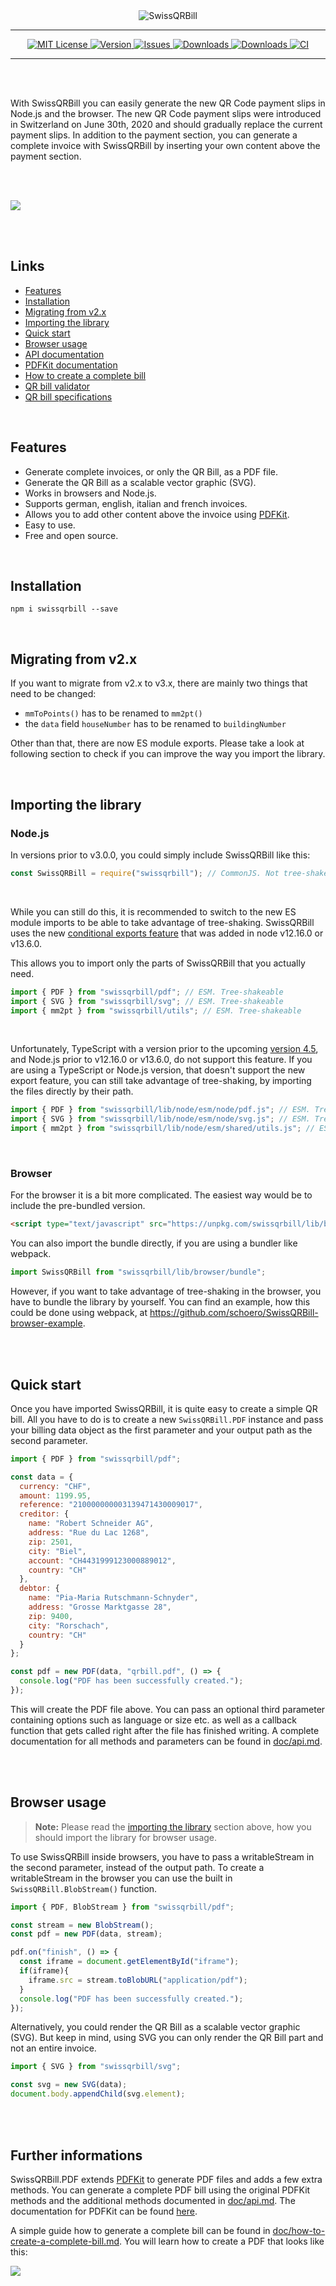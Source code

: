 <div align="center">
  <img alt="SwissQRBill" src="https://raw.githubusercontent.com/schoero/SwissQRBill/master/assets/swissqrbill-logo.svg">
</div>

---
<div align="center">
  <a href="https://github.com/schoero/SwissQRBill/blob/master/LICENSE">
    <img alt="MIT License" src="https://img.shields.io/npm/l/swissqrbill?color=brightgreen&style=flat-square">
  </a>
  <a href="https://www.npmjs.com/package/swissqrbill">
    <img alt="Version" src="https://img.shields.io/npm/v/swissqrbill?color=brightgreen&style=flat-square">
  </a>
  <a href="https://github.com/schoero/SwissQRBill/issues">
    <img alt="Issues" src="https://img.shields.io/github/issues-raw/schoero/swissqrbill?style=flat-square">
  </a>
  <a href="https://www.npmjs.com/package/swissqrbill">
    <img alt="Downloads" src="https://img.shields.io/npm/dw/swissqrbill?style=flat-square">
  </a>
  <a href="https://github.com/schoero/SwissQRBill/stargazers">
    <img alt="Downloads" src="https://img.shields.io/github/stars/schoero/SwissQRBill?color=brightgreen&style=flat-square">
  </a>
  <a href="https://github.com/schoero/SwissQRBill/actions?query=workflow%3ACI">
    <img alt="CI" src="https://img.shields.io/github/workflow/status/schoero/SwissQRBill/CI?style=flat-square">
  </a>
</div>

---

<br/>
<br/>

With SwissQRBill you can easily generate the new QR Code payment slips in Node.js and the browser. The new QR Code payment slips were introduced in Switzerland on June 30th, 2020 and should gradually replace the current payment slips. In addition to the payment section, you can generate a complete invoice with SwissQRBill by inserting your own content above the payment section.

<br/>
<br/>

[<img src="https://raw.githubusercontent.com/schoero/SwissQRBill/master/assets/qrbill.png">](https://github.com/schoero/SwissQRBill/blob/master/assets/qrbill.pdf)


<br/>
<br/>

## Links

 * [Features](#features)
 * [Installation](#installation)
 * [Migrating from v2.x](#migrating-from-v2x)
 * [Importing the library](#importing-the-library)
 * [Quick start](#quick-start)
 * [Browser usage](#browser-usage)
 * [API documentation](https://github.com/schoero/SwissQRBill/blob/master/doc/api.md)
 * [PDFKit documentation](http://pdfkit.org/docs/getting_started.html)
 * [How to create a complete bill](https://github.com/schoero/SwissQRBill/blob/master/doc/how-to-create-a-complete-bill.md)
 * [QR bill validator](https://swiss-qr-invoice.org/validator/?lang=de)
 * [QR bill specifications](https://www.paymentstandards.ch/dam/downloads/ig-qr-bill-en.pdf)


<br/>

## Features
 - Generate complete invoices, or only the QR Bill, as a PDF file.
 - Generate the QR Bill as a scalable vector graphic (SVG).
 - Works in browsers and Node.js.
 - Supports german, english, italian and french invoices.
 - Allows you to add other content above the invoice using [PDFKit](https://github.com/foliojs/pdfkit).
 - Easy to use.
 - Free and open source.

<br/>

## Installation

```
npm i swissqrbill --save
```

<br/>

## Migrating from v2.x

If you want to migrate from v2.x to v3.x, there are mainly two things that need to be changed: 
 - `mmToPoints()` has to be renamed to `mm2pt()`
 - the `data` field `houseNumber` has to be renamed to `buildingNumber`

Other than that, there are now ES module exports. Please take a look at following section to check if you can improve the way you import the library.

<br/>

## Importing the library

### Node.js

In versions prior to v3.0.0, you could simply include SwissQRBill like this:

```js
const SwissQRBill = require("swissqrbill"); // CommonJS. Not tree-shakeable.
```

<br/>

While you can still do this, it is recommended to switch to the new ES module imports to be able to take advantage of tree-shaking. SwissQRBill uses the new [conditional exports feature](https://nodejs.org/api/packages.html#packages_exports_sugar) that was added in node v12.16.0 or v13.6.0.

This allows you to import only the parts of SwissQRBill that you actually need.

```js
import { PDF } from "swissqrbill/pdf"; // ESM. Tree-shakeable
import { SVG } from "swissqrbill/svg"; // ESM. Tree-shakeable
import { mm2pt } from "swissqrbill/utils"; // ESM. Tree-shakeable
```

<br/>

Unfortunately, TypeScript with a version prior to the upcoming [version 4.5](https://github.com/microsoft/TypeScript/issues/45418), and Node.js prior to v12.16.0 or v13.6.0, do not support this feature.
If you are using a TypeScript or Node.js version, that doesn't support the new export feature, you can still take advantage of tree-shaking, by importing the files directly by their path.

```js
import { PDF } from "swissqrbill/lib/node/esm/node/pdf.js"; // ESM. Tree-shakeable
import { SVG } from "swissqrbill/lib/node/esm/node/svg.js"; // ESM. Tree-shakeable
import { mm2pt } from "swissqrbill/lib/node/esm/shared/utils.js"; // ESM. Tree-shakeable
```

<br/>

### Browser

For the browser it is a bit more complicated. The easiest way would be to include the pre-bundled version.

```html
<script type="text/javascript" src="https://unpkg.com/swissqrbill/lib/browser/bundle/index.js" />
```

You can also import the bundle directly, if you are using a bundler like webpack.

```js
import SwissQRBill from "swissqrbill/lib/browser/bundle";
```

However, if you want to take advantage of tree-shaking in the browser, you have to bundle the library by yourself.
You can find an example, how this could be done using webpack, at https://github.com/schoero/SwissQRBill-browser-example.


<br/>
<br/>

## Quick start

Once you have imported SwissQRBill, it is quite easy to create a simple QR bill. All you have to do is to create a new `SwissQRBill.PDF` instance and pass your billing data object as the first parameter and your output path as the second parameter.

```js
import { PDF } from "swissqrbill/pdf";

const data = {
  currency: "CHF",
  amount: 1199.95,
  reference: "210000000003139471430009017",
  creditor: {
    name: "Robert Schneider AG",
    address: "Rue du Lac 1268",
    zip: 2501,
    city: "Biel",
    account: "CH4431999123000889012",
    country: "CH"
  },
  debtor: {
    name: "Pia-Maria Rutschmann-Schnyder",
    address: "Grosse Marktgasse 28",
    zip: 9400,
    city: "Rorschach",
    country: "CH"
  }
};

const pdf = new PDF(data, "qrbill.pdf", () => {
  console.log("PDF has been successfully created.");
});
```

This will create the PDF file above. You can pass an optional third parameter containing options such as language or size etc. as well as a callback function that gets called right after the file has finished writing.
A complete documentation for all methods and parameters can be found in [doc/api.md](https://github.com/schoero/SwissQRBill/blob/master/doc/api.md).

<br/>
<br/>

## Browser usage

> **Note:** Please read the [importing the library](#importing-the-library) section above, how you should import the library for browser usage.

To use SwissQRBill inside browsers, you have to pass a writableStream in the second parameter, instead of the output path. To create a writableStream in the browser you can use the built in `SwissQRBill.BlobStream()` function.

```js
import { PDF, BlobStream } from "swissqrbill/pdf";

const stream = new BlobStream();
const pdf = new PDF(data, stream);

pdf.on("finish", () => {
  const iframe = document.getElementById("iframe");
  if(iframe){
    iframe.src = stream.toBlobURL("application/pdf");
  }
  console.log("PDF has been successfully created.");
});
```

Alternatively, you could render the QR Bill as a scalable vector graphic (SVG). But keep in mind, using SVG you can only render the QR Bill part and not an entire invoice.

```js
import { SVG } from "swissqrbill/svg";

const svg = new SVG(data);
document.body.appendChild(svg.element);
```
<br/>
<br/>

## Further informations

SwissQRBill.PDF extends [PDFKit](https://github.com/foliojs/pdfkit) to generate PDF files and adds a few extra methods. You can generate a complete PDF bill using the original PDFKit methods and the additional methods documented in [doc/api.md](https://github.com/schoero/SwissQRBill/tree/master/doc/api.md#methods).
The documentation for PDFKit can be found [here](http://pdfkit.org/docs/getting_started.html).

A simple guide how to generate a complete bill can be found in [doc/how-to-create-a-complete-bill.md](https://github.com/schoero/SwissQRBill/blob/master/doc/how-to-create-a-complete-bill.md). You will learn how to create a PDF that looks like this:

[<img src="https://raw.githubusercontent.com/schoero/SwissQRBill/master/assets/complete-qr-bill.png">](https://github.com/schoero/SwissQRBill/tree/master/doc/how-to-create-a-complete-bill.md)